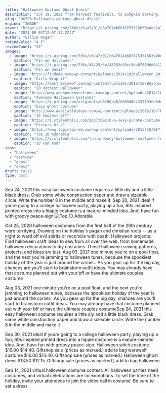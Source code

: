 ```yaml
---
title: "Halloween Costume Ghost Dress"
description: "Jul 19, 2021 from harvest festivals, to pumpkin carving, candy corn cocktails, and fright-filled movies, there's something for everyone come halloween season.But there's one aspect of the holiday that can prove anxiety-provoking: finding a unique halloween costume"
slug: "96393-halloween-costume-ghost-dress"
engine: "IMAGE"
cover: "https://i.pinimg.com/736x/c6/a7/01/c6a7014b66f8753515639a0ee2a73b4e.jpg"
date: "2021-09-03T12:07:37.222Z"
author: "Lillie Hogan"
ratingValue: "4.2"
reviewCount: "33"
images:
  - image: "https://i.pinimg.com/736x/c6/a7/01/c6a7014b66f8753515639a0ee2a73b4e.jpg"
    caption: "Pin on Holloween"
  - image: "https://i.pinimg.com/736x/48/25/3e/48253e39cc3da078096d6412a6d702ba--devil-halloween-costumes-buy-costumes.jpg"
    caption: "Pin on Devil"
  - image: "http://findema.com/wp-content/uploads/2014/10/halloween_20149372.jpg"
    caption: "Girls Wrap it"
  - image: "https://bestreviewof.com/wp-content/uploads/2016/10/Beyonce’s-lemonade-Halloween-costume-2016-600x840.jpg"
    caption: "10 Hottest Halloween"
  - image: "http://www.awesomeinventions.com/wp-content/uploads/2014/10/pet-halloween-costume-21.jpg"
    caption: "Awesome Halloween Costumes"
  - image: "https://i.pinimg.com/originals/d0/80/40/d08040bc337193ea9dc1dab38b28d632.jpg"
    caption: "Easy ghost costume"
  - image: "http://www.availableideas.com/wp-content/uploads/2015/10/This-super-spooky-headless-bride.jpg"
    caption: "15 Coolest DIY"
  - image: "https://i.styleoholic.com/2017/09/10-a-sexy-pirate-costume-by-Kim-Kardashian-with-tall-leather-boots-a-lace-mini-dress-and-a-black-corset.jpg"
    caption: "Picture Of a"
  - image: "https://www.topinspired.com/wp-content/uploads/2013/10/DIY-HALLOWEEN-COSTUMES-PART-2.jpg"
    caption: "Top 10 Adorable"
  - image: "https://i.styleoholic.com/fun-andeasy-halloween-costumes-for-guys-8.jpg"
    caption: "18 Fun And"
tags:
  - "halloween"
  - "costume"
  - "ghost"
  - "dress"
draft: false
type: post
---
```


Sep 24, 2021 this easy halloween costume requires a little diy and a little black dress. Grab some white construction paper and draw a sizeable circle. Write the number 8 in the middle and make it. Sep 30, 2021 ideal if youre going to a college halloween party, playing up a fun, 60s inspired printed dress into a hippie costume is a mature-minded idea. And, have fun with groovy peace-sign
![Top 10 Adorable](https://www.topinspired.com/wp-content/uploads/2013/10/DIY-HALLOWEEN-COSTUMES-PART-2.jpg "Top 10 Adorable")

Oct 25, 2020 halloween costumes from the first half of the 20th century were terrifying. Drawing on the holiday&#39;s pagan and christian roots -- as a night to ward off evil spirits or reconcile with death. Halloween projects. Find halloween craft ideas to sew from all over the web, from homemade halloween decorations to diy costumes. These halloween sewing patterns, projects, and ideas are just. Aug 03, 2021 one minute you&#39;re on a pool float, and the next you&#39;re jamming to halloween tunes, because the spookiest holiday of the year is just around the corner.. As you gear up for the big day, chances are you&#39;ll start to brainstorm outfit ideas. You may already have that costume planned out with your bff or have the ultimate couples costume
<!--inArticleAds-->

<!--galleryOne-->

Aug 03, 2021 one minute you're on a pool float, and the next you're jamming to halloween tunes, because the spookiest holiday of the year is just around the corner.. As you gear up for the big day, chances are you'll start to brainstorm outfit ideas. You may already have that costume planned out with your bff or have the ultimate couples costumeSep 24, 2021 this easy halloween costume requires a little diy and a little black dress. Grab some white construction paper and draw a sizeable circle. Write the number 8 in the middle and make it
<!--inArticleAds-->

<!--galleryTwo-->

Sep 30, 2021 ideal if youre going to a college halloween party, playing up a fun, 60s inspired printed dress into a hippie costume is a mature-minded idea. And, have fun with groovy peace-sign. Halloween witch costume $16.00 $14.40. Giftshop sale (prices as marked.) add to bag werewolf costume $16.00 $14.40. Giftshop sale (prices as marked.)  Halloween ghost dress $13.50 $12.15. Giftshop sale (prices as marked.) add to bag halloween
<!--galleryThree-->

Sep 14, 2021 virtual halloween costume contest. All halloween parties need costumes, and virtual celebrations are no exceptions. To set the tone of the holiday, invite your attendees to join the video call in costume. Be sure to set a dress